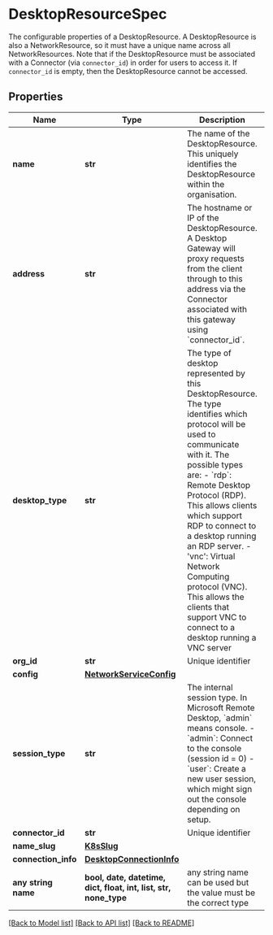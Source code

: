 # DesktopResourceSpec

The configurable properties of a DesktopResource. A DesktopResource is also a NetworkResource, so it must have a unique name across all NetworkResources. Note that if the DesktopResource must be associated with a Connector (via `connector_id`) in order for users to access it. If `connector_id` is empty, then the DesktopResource cannot be accessed. 

## Properties
Name | Type | Description | Notes
------------ | ------------- | ------------- | -------------
**name** | **str** | The name of the DesktopResource. This uniquely identifies the DesktopResource within the organisation.  | 
**address** | **str** | The hostname or IP of the DesktopResource. A Desktop Gateway will proxy requests from the client through to this address via the Connector associated with this gateway using &#x60;connector_id&#x60;.  | 
**desktop_type** | **str** | The type of desktop represented by this DesktopResource. The type identifies which protocol will be used to communicate with it. The possible types are:   - &#x60;rdp&#x60;: Remote Desktop Protocol (RDP). This allows clients which support RDP to connect to a desktop     running an RDP server.   - &#39;vnc&#39;: Virtual Network Computing protocol (VNC). This allows the clients that support VNC to connect to a     desktop running a VNC server  | 
**org_id** | **str** | Unique identifier | 
**config** | [**NetworkServiceConfig**](NetworkServiceConfig.md) |  | [optional] 
**session_type** | **str** | The internal session type. In Microsoft Remote Desktop, &#x60;admin&#x60; means console.   - &#x60;admin&#x60;: Connect to the console (session id &#x3D; 0)   - &#x60;user&#x60;: Create a new user session, which might sign out the console depending on setup.  | [optional]  if omitted the server will use the default value of "user"
**connector_id** | **str** | Unique identifier | [optional] 
**name_slug** | [**K8sSlug**](K8sSlug.md) |  | [optional] 
**connection_info** | [**DesktopConnectionInfo**](DesktopConnectionInfo.md) |  | [optional] 
**any string name** | **bool, date, datetime, dict, float, int, list, str, none_type** | any string name can be used but the value must be the correct type | [optional]

[[Back to Model list]](../README.md#documentation-for-models) [[Back to API list]](../README.md#documentation-for-api-endpoints) [[Back to README]](../README.md)


